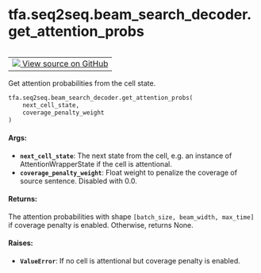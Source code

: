 <div itemscope itemtype="http://developers.google.com/ReferenceObject">
<meta itemprop="name" content="tfa.seq2seq.beam_search_decoder.get_attention_probs" />
<meta itemprop="path" content="Stable" />
</div>

# tfa.seq2seq.beam_search_decoder.get_attention_probs


<table class="tfo-notebook-buttons tfo-api" align="left">

<td>
  <a target="_blank" href="https://github.com/tensorflow/addons/tree/r0.5/tensorflow_addons/seq2seq/beam_search_decoder.py#L956-L1004">
    <img src="https://www.tensorflow.org/images/GitHub-Mark-32px.png" />
    View source on GitHub
  </a>
</td></table>



Get attention probabilities from the cell state.

``` python
tfa.seq2seq.beam_search_decoder.get_attention_probs(
    next_cell_state,
    coverage_penalty_weight
)
```



<!-- Placeholder for "Used in" -->


#### Args:


* <b>`next_cell_state`</b>: The next state from the cell, e.g. an instance of
  AttentionWrapperState if the cell is attentional.
* <b>`coverage_penalty_weight`</b>: Float weight to penalize the coverage of source
  sentence. Disabled with 0.0.


#### Returns:

The attention probabilities with shape
  `[batch_size, beam_width, max_time]` if coverage penalty is enabled.
  Otherwise, returns None.



#### Raises:


* <b>`ValueError`</b>: If no cell is attentional but coverage penalty is enabled.